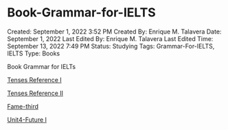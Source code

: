 # Book-Grammar-for-IELTS

Created: September 1, 2022 3:52 PM
Created By: Enrique M. Talavera
Date: September 1, 2022
Last Edited By: Enrique M. Talavera
Last Edited Time: September 13, 2022 7:49 PM
Status: Studying
Tags: Grammar-For-IELTS, IELTS
Type: Books

Book Grammar for IELTs

 

[Tenses Reference I](Book-Grammar-for-IELTS%2091b9c5e86c31459bb8f0ca4d831559a7/Tenses%20Reference%20I%20488ad3f2f4714cd7b170575eb1603bae.md)

[Tenses Reference II](Book-Grammar-for-IELTS%2091b9c5e86c31459bb8f0ca4d831559a7/Tenses%20Reference%20II%20a00f8acfefcb48da909d7c51bbaac812.md)

[Fame-third](Book-Grammar-for-IELTS%2091b9c5e86c31459bb8f0ca4d831559a7/Fame-third%20aadd2151fc9943a98587b789ec35a368.md)

[Unit4-Future I](Book-Grammar-for-IELTS%2091b9c5e86c31459bb8f0ca4d831559a7/Unit4-Future%20I%201052cca0224c4d8e8a33cbdeea203115.md)